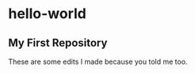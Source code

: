 # hello-world
My First Repository
---------------

These are some edits I made because you told me too. 
